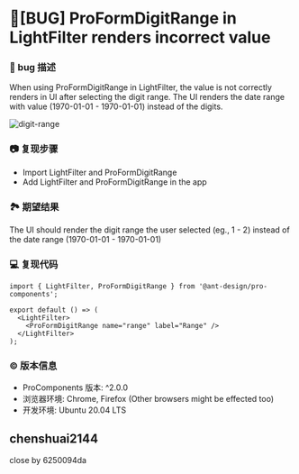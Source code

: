 # 🐛[BUG] ProFormDigitRange in LightFilter renders incorrect value

### 🐛 bug 描述

When using ProFormDigitRange in LightFilter, the value is not correctly renders in UI after selecting the digit range. The UI renders the date range with value (1970-01-01 - 1970-01-01) instead of the digits.

![digit-range](https://user-images.githubusercontent.com/930315/202119892-0797a17c-23a3-4f4d-95d5-a49897052157.gif)

### 📷 复现步骤

- Import LightFilter and ProFormDigitRange
- Add LightFilter and ProFormDigitRange in the app

### 🏞 期望结果

The UI should render the digit range the user selected (eg., 1 - 2) instead of the date range (1970-01-01 - 1970-01-01)

### 💻 复现代码

```
import { LightFilter, ProFormDigitRange } from '@ant-design/pro-components';

export default () => (
  <LightFilter>
    <ProFormDigitRange name="range" label="Range" />
  </LightFilter>
);
```

### © 版本信息

- ProComponents 版本: ^2.0.0
- 浏览器环境: Chrome, Firefox (Other browsers might be effected too)
- 开发环境: Ubuntu 20.04 LTS

## chenshuai2144

close by 6250094da
